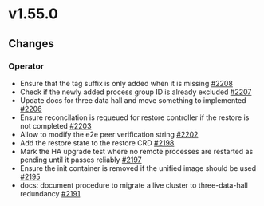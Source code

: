 # v1.55.0

## Changes

### Operator

* Ensure that the tag suffix is only added when it is missing [#2208](https://github.com/FoundationDB/fdb-kubernetes-operator/pull/2208)
* Check if the newly added process group ID is already excluded [#2207](https://github.com/FoundationDB/fdb-kubernetes-operator/pull/2207)
* Update docs for three data hall and move something to implemented [#2206](https://github.com/FoundationDB/fdb-kubernetes-operator/pull/2206)
* Ensure reconcilation is requeued for restore controller if the restore is not completed [#2203](https://github.com/FoundationDB/fdb-kubernetes-operator/pull/2203)
* Allow to modify the e2e peer verification string [#2202](https://github.com/FoundationDB/fdb-kubernetes-operator/pull/2202)
* Add the restore state to the restore CRD [#2198](https://github.com/FoundationDB/fdb-kubernetes-operator/pull/2198)
* Mark the HA upgrade test where no remote processes are restarted as pending until it passes reliably [#2197](https://github.com/FoundationDB/fdb-kubernetes-operator/pull/2197)
* Ensure the init container is removed if the unified image should be used [#2195](https://github.com/FoundationDB/fdb-kubernetes-operator/pull/2195)
* docs: document procedure to migrate a live cluster to three-data-hall redundancy [#2191](https://github.com/FoundationDB/fdb-kubernetes-operator/pull/2191)
